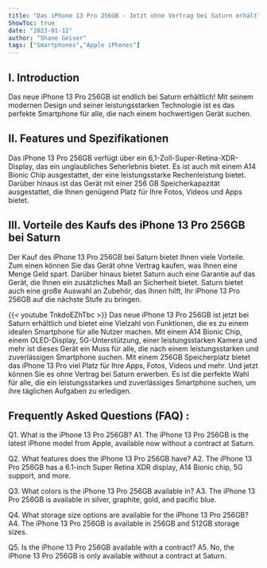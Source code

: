 ```yaml
---
title: "Das iPhone 13 Pro 256GB - Jetzt ohne Vertrag bei Saturn erhältlich!"
ShowToc: true 
date: "2023-01-12"
author: "Shane Geiser" 
tags: ["Smartphones","Apple iPhones"]
---
```

## I. Introduction

Das neue iPhone 13 Pro 256GB ist endlich bei Saturn erhältlich! Mit seinem modernen Design und seiner leistungsstarken Technologie ist es das perfekte Smartphone für alle, die nach einem hochwertigen Gerät suchen.

## II. Features und Spezifikationen

Das iPhone 13 Pro 256GB verfügt über ein 6,1-Zoll-Super-Retina-XDR-Display, das ein unglaubliches Seherlebnis bietet. Es ist auch mit einem A14 Bionic Chip ausgestattet, der eine leistungsstarke Rechenleistung bietet. Darüber hinaus ist das Gerät mit einer 256 GB Speicherkapazität ausgestattet, die Ihnen genügend Platz für Ihre Fotos, Videos und Apps bietet.

## III. Vorteile des Kaufs des iPhone 13 Pro 256GB bei Saturn

Der Kauf des iPhone 13 Pro 256GB bei Saturn bietet Ihnen viele Vorteile. Zum einen können Sie das Gerät ohne Vertrag kaufen, was Ihnen eine Menge Geld spart. Darüber hinaus bietet Saturn auch eine Garantie auf das Gerät, die Ihnen ein zusätzliches Maß an Sicherheit bietet. Saturn bietet auch eine große Auswahl an Zubehör, das Ihnen hilft, Ihr iPhone 13 Pro 256GB auf die nächste Stufe zu bringen.

{{< youtube TnkdoEZhTbc >}} 
Das neue iPhone 13 Pro 256GB ist jetzt bei Saturn erhältlich und bietet eine Vielzahl von Funktionen, die es zu einem idealen Smartphone für alle Nutzer machen. Mit einem A14 Bionic Chip, einem OLED-Display, 5G-Unterstützung, einer leistungsstarken Kamera und mehr ist dieses Gerät ein Muss für alle, die nach einem leistungsstarken und zuverlässigen Smartphone suchen. Mit einem 256GB Speicherplatz bietet das iPhone 13 Pro viel Platz für Ihre Apps, Fotos, Videos und mehr. Und jetzt können Sie es ohne Vertrag bei Saturn erwerben. Es ist die perfekte Wahl für alle, die ein leistungsstarkes und zuverlässiges Smartphone suchen, um ihre täglichen Aufgaben zu erledigen.

## Frequently Asked Questions (FAQ) :
Q1. What is the iPhone 13 Pro 256GB?
A1. The iPhone 13 Pro 256GB is the latest iPhone model from Apple, available now without a contract at Saturn.

Q2. What features does the iPhone 13 Pro 256GB have?
A2. The iPhone 13 Pro 256GB has a 6.1-inch Super Retina XDR display, A14 Bionic chip, 5G support, and more.

Q3. What colors is the iPhone 13 Pro 256GB available in?
A3. The iPhone 13 Pro 256GB is available in silver, graphite, gold, and pacific blue.

Q4. What storage size options are available for the iPhone 13 Pro 256GB?
A4. The iPhone 13 Pro 256GB is available in 256GB and 512GB storage sizes.

Q5. Is the iPhone 13 Pro 256GB available with a contract?
A5. No, the iPhone 13 Pro 256GB is only available without a contract at Saturn.


